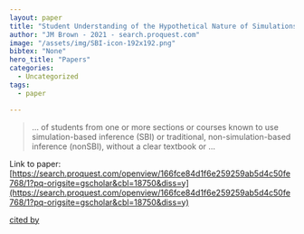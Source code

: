 ```yaml
---
layout: paper
title: "Student Understanding of the Hypothetical Nature of Simulations in Introductory Statistics"
author: "JM Brown - 2021 - search.proquest.com"
image: "/assets/img/SBI-icon-192x192.png"
bibtex: "None"
hero_title: "Papers"
categories:
  - Uncategorized
tags:
  - paper

---
```

>… of students from one or more sections or courses known to use simulation-based inference (SBI) or traditional, non-simulation-based inference (nonSBI), without a clear textbook or …

Link to paper: [https://search.proquest.com/openview/166fce84d1f6e259259ab5d4c50fe768/1?pq-origsite=gscholar&cbl=18750&diss=y](https://search.proquest.com/openview/166fce84d1f6e259259ab5d4c50fe768/1?pq-origsite=gscholar&cbl=18750&diss=y)

[cited by](https://scholar.google.com/scholar?cites=5421928946373935592&as_sdt=2005&sciodt=0,5&hl=en&num=20)
